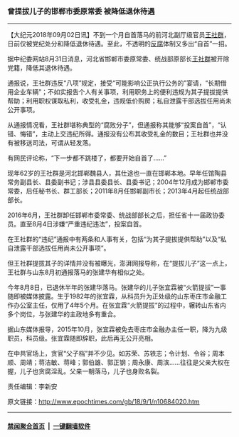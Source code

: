 ### 曾提拔儿子的邯郸市委原常委 被降低退休待遇
------------------------

<p>【大纪元2018年09月02日讯】不到一个月自首落马的前河北副厅级官员<a href="http://www.epochtimes.com/gb/tag/%E7%8E%8B%E7%A4%BE%E7%BE%A4.html">王社群</a>，日前仅被党纪处分和降低退休待遇。至此，不透明的<a href="http://www.epochtimes.com/gb/tag/%E5%8F%8D%E8%85%90.html">反腐</a>体制又多出“自首”一招。</p>
<p>据中纪委网站8月31日消息，河北省邯郸市委原常委、统战部原部长<a href="http://www.epochtimes.com/gb/tag/%E7%8E%8B%E7%A4%BE%E7%BE%A4.html">王社群</a>被开除党籍，降低其退休待遇。</p>
<p>通报说，王社群违反“八项”规定，接受“可能影响公正执行公务的”宴请，“长期借用企业车辆”；不如实报告个人有关事项，利用职务上的便利违规为其子提拔提供帮助；利用职权谋取私利，收受礼金，违规低价购房；私自泄露干部选拔任用尚未公开事项。</p>
<p>从通报情况看，王社群堪称典型的“腐败分子”，但通报称其能够“投案自首”，“认错、悔错”，主动上交违纪所得。通报没有公布其收受礼金的数目；王社群也并没有被移送司法，可谓从轻发落。</p>
<p>有网民评论称，“下一步都不跳楼了，都要开始自首了……”</p>
<p>现年62岁的王社群是河北邯郸魏县人，其仕途也一直在邯郸本地。早年任馆陶县常务副县长、县委副书记；涉县县委县长、县委书记；2004年12月成为邯郸市委常委，后任秘书长、群工部长；2011年8月任邯郸副市长；2013年4月起任统战部部长。</p>
<p>2016年6月，王社群卸任邯郸市委常委、统战部部长之后，担任省十一届政协委员。直至8月4日涉嫌“严重违纪违法”，投案自首。</p>
<p>在王社群的“违纪”通报中有两条和人事有关，包括“为其子提拔提供帮助”以及“私自泄露干部选拔任用尚未公开事项”。</p>
<p>但王社群提拔其子的详情并没有被曝光，澎湃网报导称，在“提拔儿子”这一点上，王社群与山东8月初通报落马的张建华有相似之处。</p>
<p>今年8月8日，已退休半年的张建华落马。张建华的儿子张宜霖被“火箭提拔”一事随即被媒体披露。生于1982年的张宜霖，从科员升为正处级的山东枣庄市金融工作办公室主任，仅用了4年5个月。在张宜霖“火箭提拔”的过程中，辗转山东省内多个岗位，与张建华的主政地多有重合。</p>
<p>据山东媒体报导，2015年10月，张宜霖被免去枣庄市金融办主任一职，降为九级职员，科员级。张宜霖随即辞职，此后再无公开亮相。</p>
<p>在中共官场上，贪官“父子档”并不少见。如苏荣、苏铁志；令计划、令谷；周本顺、周靖；蒋洁敏、蒋峰；郭伯雄、郭正钢；周永康、周滨……往往是父亲大权在握，儿子也贪腐淫乱。父亲一朝落马，儿子也身败名裂。</p>
<p>责任编辑：李新安</p>

原文链接：http://www.epochtimes.com/gb/18/9/1/n10684020.htm


------------------------
#### [禁闻聚合首页](https://github.com/gfw-breaker/banned-news/blob/master/README.md) &nbsp;|&nbsp;  [一键翻墙软件](https://github.com/gfw-breaker/nogfw/blob/master/README.md)